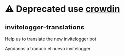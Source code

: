 # ⚠️ Deprecated use [crowdin](crowdin.com/project/invitelogger)



## invitelogger-translations

Help us to translate the new invitelogger bot

Ayúdanos a traducir el nuevo invitelogger


